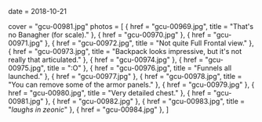 
date = 2018-10-21


cover = "gcu-00981.jpg"
photos = [
{ href = "gcu-00969.jpg", title = "That's no Banagher (for scale)." },
{ href = "gcu-00970.jpg" },
{ href = "gcu-00971.jpg" },
{ href = "gcu-00972.jpg", title = "Not quite Full Frontal view." },
{ href = "gcu-00973.jpg", title = "Backpack looks impressive, but it's not really that articulated." },
{ href = "gcu-00974.jpg" },
{ href = "gcu-00975.jpg", title = ":O" },
{ href = "gcu-00976.jpg", title = "Funnels all launched." },
{ href = "gcu-00977.jpg" },
{ href = "gcu-00978.jpg", title = "You can remove some of the armor panels." },
{ href = "gcu-00979.jpg" },
{ href = "gcu-00980.jpg", title = "Very detailed chest." },
{ href = "gcu-00981.jpg" },
{ href = "gcu-00982.jpg" },
{ href = "gcu-00983.jpg", title = "*laughs in zeonic*" },
{ href = "gcu-00984.jpg" },
]
